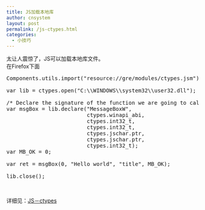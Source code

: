```yaml
---
title: JS加载本地库
author: cnsystem
layout: post
permalink: /js-ctypes.html
categories:
  - 小技巧
---
```

太让人震惊了，JS可以加载本地库文件。  
在Firefox下面

<pre class="brush:javascript">Components.utils.import("resource://gre/modules/ctypes.jsm");
 
var lib = ctypes.open("C:\\WINDOWS\\system32\\user32.dll");
 
/* Declare the signature of the function we are going to call */
var msgBox = lib.declare("MessageBoxW",
                         ctypes.winapi_abi,
                         ctypes.int32_t,
                         ctypes.int32_t,
                         ctypes.jschar.ptr,
                         ctypes.jschar.ptr,
                         ctypes.int32_t);
var MB_OK = 0;
 
var ret = msgBox(0, "Hello world", "title", MB_OK);
 
lib.close();</pre>

&nbsp;

详细见：<a href="https://developer.mozilla.org/en-US/docs/Mozilla/js-ctypes/Using_js-ctypes?redirectlocale=en-US&#038;redirectslug=js-ctypes%2FUsing_js-ctypes" title="JS加载本地库" target="_blank">JS－ctypes</a>